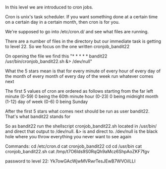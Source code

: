 In this level we are introduced to cron jobs.

Cron is unix's task scheduler. If you want something done at a certain time on a certain day in a certain month, then cron is for you.

We're supposed to go into /etc/cron.d/ and see what files are running.

There are a number of files in the directory but our immediate task is getting to level 22. So we focus on the one written cronjob_bandit22

On opening the file we find this 
    "* * * * * bandit22 /usr/bin/cronjob_bandit22.sh &> /dev/null"

What the 5 stars mean is that for every minute of every hour of every day of the month of every month of every day of the week run whatever comes next

The first 5 values of cron are ordered as follows starting from the far left
    minute (0-59) 0 being the 60th minute
    hour (0-23) 0 being midnight
    month (1-12)
    day of week (0-6) 0 being Sunday

After the first 5 stars what comes next should be run as user bandit22. That's what bandit22 stands for

So as bandit22 run the shellscript cronjob_bandit22.sh located in /usr/bin/ and direct that output to /dev/null. &> is and direct to. /dev/null is the black hole where you throw everything you never want to see again




Commands: cd /etc/cron.d
          cat cronjob_bandit22
          cd
          cd /usr/bin
          cat cronjob_bandit22.sh
          cat /tmp/t7O6lds9S0RqQh9aMcz6ShpAoZKF7fgv




password to level 22: Yk7owGAcWjwMVRwrTesJEwB7WVOiILLI
